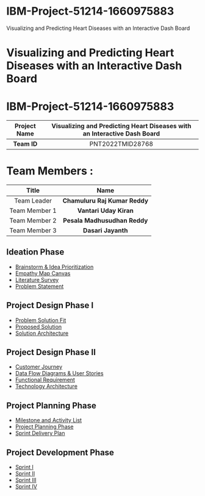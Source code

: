 # IBM-Project-51214-1660975883
Visualizing and Predicting Heart Diseases with an Interactive Dash Board
# Visualizing and Predicting Heart Diseases with an Interactive Dash Board
  


# IBM-Project-51214-1660975883 

|      **Project Name**     |   Visualizing and Predicting Heart Diseases with an Interactive Dash Board   |   
|:---------------------:|:------------------------------:|
|        **Team ID**        |   PNT2022TMID28768   |

# Team Members :
|   **Title**   |         **Name**        |
|:-------------:|:-----------------------:|
|  Team Leader  |  **Chamuluru Raj Kumar Reddy**     |
| Team Member 1 |  **Vantari Uday Kiran**   |
| Team Member 2 |  **Pesala Madhusudhan Reddy**          |
| Team Member 3 |  **Dasari Jayanth**     |

## Ideation Phase 
* [Brainstorm & Idea Prioritization](https://github.com/IBM-EPBL/IBM-Project-51214-1660975883/blob/main/Ideation%20Phase/brainstorm%20and%20ideation.docx)
* [Empathy Map Canvas](https://github.com/IBM-EPBL/IBM-Project-51214-1660975883/blob/main/Ideation%20Phase/empathy%20Map.docx)
* [Literature Survey](https://github.com/IBM-EPBL/IBM-Project-51214-1660975883/blob/main/Ideation%20Phase/Literature%20survey%20and%20Information%20Gathering.docx)
* [Problem Statement](https://github.com/IBM-EPBL/IBM-Project-51214-1660975883/blob/main/Ideation%20Phase/problem%20Statement.docx)


## Project Design Phase I

* [Problem Solution Fit](https://github.com/IBM-EPBL/IBM-Project-51214-1660975883/blob/main/Project%20Design%20phase%201/problem_solution_fit%20.docx)
* [Proposed Solution](https://github.com/IBM-EPBL/IBM-Project-51214-1660975883/blob/main/Project%20Design%20phase%201/proposed%20solution.docx)
* [Solution Architecture](https://github.com/IBM-EPBL/IBM-Project-51214-1660975883/blob/main/Project%20Design%20phase%201/solution%20Architecture.docx)


## Project Design Phase II

* [Customer Journey](https://github.com/IBM-EPBL/IBM-Project-51214-1660975883/blob/main/Project%20Design%20Phase%202/customer%20Journey.docx)
* [Data Flow Diagrams & User Stories]()
* [Functional Requirement](https://github.com/IBM-EPBL/IBM-Project-51214-1660975883/blob/main/Project%20Design%20Phase%202/functional%20Requirement.docx)
* [Technology Architecture](https://github.com/IBM-EPBL/IBM-Project-51214-1660975883/blob/main/Project%20Design%20Phase%202/technology%20architecture.docx)


## Project Planning Phase
* [Milestone and Activity List](https://github.com/IBM-EPBL/IBM-Project-51214-1660975883/blob/main/Project%20Planning%20Phase/milestone%20%26%20activity%20list.docx)
* [Project Planning Phase](https://github.com/IBM-EPBL/IBM-Project-51214-1660975883/blob/main/Project%20Planning%20Phase/project%20planning.docx)
* [Sprint Delivery Plan](https://github.com/IBM-EPBL/IBM-Project-51214-1660975883/blob/main/Project%20Planning%20Phase/sprint%20Delivery%20Plan.docx)

## Project Development Phase
* [Sprint I]()
* [Sprint II]()
* [Sprint III]()
* [Sprint IV]()

